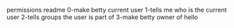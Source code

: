 permissions readme
0-make betty current user
1-tells me who is the current user
2-tells groups the user is part of
3-make betty owner of hello
